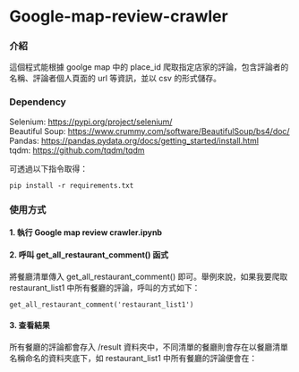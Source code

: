 # Google-map-review-crawler
### 介紹
這個程式能根據 goolge map 中的 place_id 爬取指定店家的評論，包含評論者的名稱、評論者個人頁面的 url 等資訊，並以 csv 的形式儲存。  


### Dependency 
Selenium: https://pypi.org/project/selenium/  
Beautiful Soup: https://www.crummy.com/software/BeautifulSoup/bs4/doc/  
Pandas: https://pandas.pydata.org/docs/getting_started/install.html  
tqdm: https://github.com/tqdm/tqdm

可透過以下指令取得：  

    pip install -r requirements.txt    

### 使用方式
#### 1. 執行 Google map review crawler.ipynb

#### 2. 呼叫 get_all_restaurant_comment() 函式  
將餐廳清單傳入 get_all_restaurant_comment() 即可。舉例來說，如果我要爬取 restaurant_list1 中所有餐廳的評論，呼叫的方式如下：

    get_all_restaurant_comment('restaurant_list1')    

#### 3. 查看結果
所有餐廳的評論都會存入 /result 資料夾中，不同清單的餐廳則會存在以餐廳清單名稱命名的資料夾底下，如 restaurant_list1 中所有餐廳的評論便會在：
